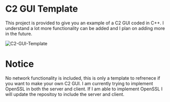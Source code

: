 # C2 GUI Template

This project is provided to give you an example of a C2 GUI coded in C++. I understand a lot more functionality can be added and I plan on adding more in the future. 

![C2-GUI-Template](https://user-images.githubusercontent.com/91508682/136109454-10e74874-ecdf-49f3-8c08-ebfa946529ad.PNG)

# Notice
No network functionality is included, this is only a template to refrenece if you want to make your own C2 GUI. I am currently trying to implement OpenSSL in both the server and client. If I am able to implement OpenSSL I will update the repositoy to include the server and client.  
